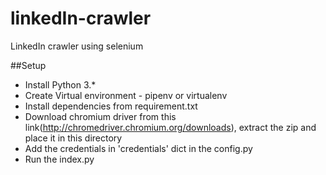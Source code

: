 # linkedIn-crawler
LinkedIn crawler using selenium

##Setup
* Install Python 3.*
* Create Virtual environment - pipenv or virtualenv
* Install dependencies from requirement.txt
* Download chromium driver from this link(http://chromedriver.chromium.org/downloads), extract the zip and place it in this directory
* Add the credentials in 'credentials' dict in the config.py
* Run the index.py
